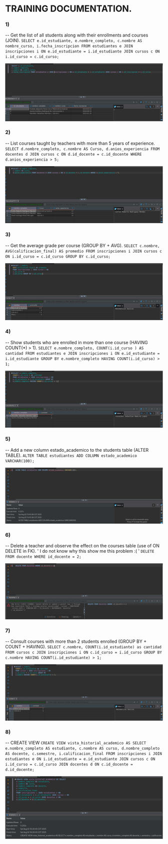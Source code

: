 # TRAINING DOCUMENTATION.

### 1) 
-- Get the list of all students along with their enrollments and courses (JOIN).
`SELECT e.id_estudiante, e.nombre_completo, c.nombre AS nombre_curso, i.fecha_inscripcion FROM estudiantes e JOIN inscripciones i ON e.id_estudiante = i.id_estudiante JOIN cursos c ON i.id_curso = c.id_curso;`

![Logo del proyecto](img/query1.png)


### 2)
-- List courses taught by teachers with more than 5 years of experience.
`SELECT d.nombre_completo, c.nombre AS Curso, d.anios_experiencia FROM docentes d JOIN cursos c ON d.id_docente = c.id_docente WHERE d.anios_experiencia > 5;`

![Logo del proyecto](img/query2.png)

### 3)
-- Get the average grade per course (GROUP BY + AVG).
`SELECT c.nombre, AVG(calificacion_final) AS promedio FROM inscripciones i JOIN cursos c ON i.id_curso = c.id_curso GROUP BY c.id_curso;`

![Logo del proyecto](img/query3.png)

### 4)
-- Show students who are enrolled in more than one course (HAVING COUNT(*) > 1).
`SELECT e.nombre_completo, COUNT(i.id_curso ) AS cantidad FROM estudiantes e JOIN inscripciones i ON e.id_estudiante = i.id_estudiante GROUP BY e.nombre_completo HAVING COUNT(i.id_curso) > 1;`

![Logo del proyecto](img/query4.png)

### 5)
-- Add a new column estado_academico to the students table (ALTER TABLE).
`ALTER TABLE estudiantes ADD COLUMN estado_academico VARCHAR(100);`

![Logo del proyecto](img/query5.png)

### 6)
-- Delete a teacher and observe the effect on the courses table (use of ON DELETE in FK). ' I do not know why this show me this problem :( '
`DELETE FROM docente WHERE id_docente = 2;`

![Logo del proyecto](img/query6.png)

### 7)
-- Consult courses with more than 2 students enrolled (GROUP BY + COUNT + HAVING).
`SELECT c.nombre, COUNT(i.id_estudiante) as cantidad FROM cursos c JOIN inscripciones i ON c.id_curso = i.id_curso GROUP BY c.nombre HAVING COUNT(i.id_estudiante) > 1;`

![Logo del proyecto](img/query7.png)

### 8)
-- CREATE VIEW
`CREATE VIEW vista_historial_academico AS SELECT e.nombre_completo AS estudiante, c.nombre AS curso, d.nombre_completo AS docente, c.semestre, i.calificacion_final FROM inscripciones i JOIN estudiantes e ON i.id_estudiante = e.id_estudiante JOIN cursos c ON i.id_curso = c.id_curso JOIN docentes d ON c.id_docente = d.id_docente;`

![Logo del proyecto](img/query8.png)


